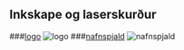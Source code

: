 ## Inkskape og laserskurður
###[logo](https://user-images.githubusercontent.com/100709961/162546632-270ad497-5f76-426e-91a7-6e583229fae3.svg)
![logo](https://user-images.githubusercontent.com/100709961/162546705-c777df9c-92d7-464e-827d-53f8e1bf1ef9.svg)
###[nafnspjald](https://user-images.githubusercontent.com/100709961/162546985-7fa25297-f339-460a-9144-493631195773.svg)
![nafnspjald](https://user-images.githubusercontent.com/100709961/162546997-5fbd7ed6-f107-4865-8ce6-8332401a0b30.svg)
